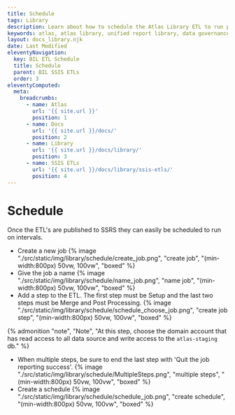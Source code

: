 ```yaml
---
title: Schedule
tags: Library
description: Learn about how to schedule the Atlas Library ETL to run periodically on your SSIS server.
keywords: atlas, atlas library, unified report library, data governance, database, etl, schedule, run, ssis
layout: docs_library.njk
date: Last Modified
eleventyNavigation:
  key: BIL ETL Schedule
  title: Schedule
  parent: BIL SSIS ETLs
  order: 3
eleventyComputed:
  meta:
    breadcrumbs:
      - name: Atlas
        url: '{{ site.url }}'
        position: 1
      - name: Docs
        url: '{{ site.url }}/docs/'
        position: 2
      - name: Library
        url: '{{ site.url }}/docs/library/'
        position: 3
      - name: SSIS ETLs
        url: '{{ site.url }}/docs/library/ssis-etls/'
        position: 4
---
```


# Schedule

Once the ETL's are published to SSRS they can easily be scheduled to run on intervals.

- Create a new job
  {% image "./src/static/img/library/schedule/create_job.png", "create job", "(min-width:800px) 50vw, 100vw", "boxed" %}
- Give the job a name
  {% image "./src/static/img/library/schedule/name_job.png", "name job", "(min-width:800px) 50vw, 100vw", "boxed" %}
- Add a step to the ETL. The first step must be Setup and the last two steps must be Merge and Post Processing.
  {% image "./src/static/img/library/schedule/schedule_choose_job.png", "create job step", "(min-width:800px) 50vw, 100vw", "boxed" %}

{% admonition
  "note",
  "Note",
  "At this step, choose the domain account that has read access to all data source and write access to the ``atlas-staging`` db."
%}

- When multiple steps, be sure to end the last step with 'Quit the job reporting success'.
  {% image "./src/static/img/library/schedule/MultipleSteps.png", "multiple steps", "(min-width:800px) 50vw, 100vw", "boxed" %}
- Create a schedule
  {% image "./src/static/img/library/schedule/schedule_job.png", "create schedule", "(min-width:800px) 50vw, 100vw", "boxed" %}

